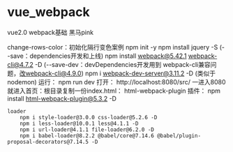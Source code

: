 # vue_webpack
vue2.0 webpack基础
黑马pink

change-rows-color：初始化隔行变色案例
    npm init -y
    npm install jquery -S (--save：dependencies开发和上线)
    npm install webpack@5.42.1 webpack-cli@4.7.2 -D (--save-dev：devDependencies开发用到  webpack-cli兼容问题，改webpack-cli@4.9.0)
    npm i webpack-dev-server@3.11.2 -D (类似于nodemon)
    运行： npm run dev
    打开： http://localhost:8080/src/
    一进入8080就进入首页：根目录复制一份index.html： html-webpack-plugin 插件：
    npm install html-webpack-plugin@5.3.2 -D

    loader
        npm i style-loader@3.0.0 css-loader@5.2.6 -D
        npm i less-loader@10.0.1 less@4.1.1 -D
        npm i url-loader@4.1.1 file-loader@6.2.0 -D
        npm i babel-loader@8.2.2 @babel/core@7.14.6 @babel/plugin-proposal-decorators@7.14.5 -D